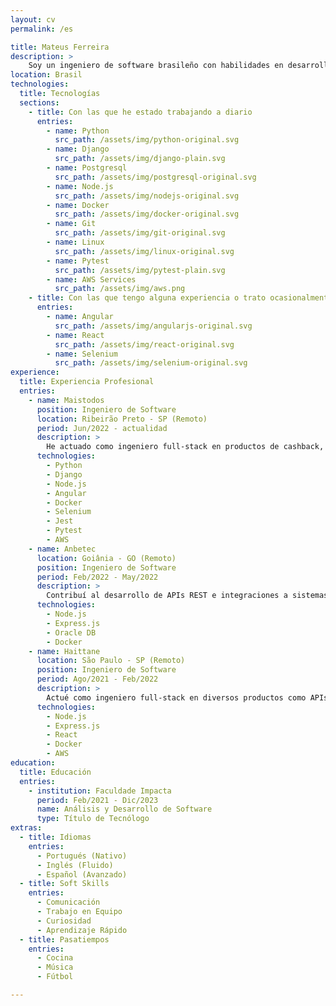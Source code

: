 ```yaml
---
layout: cv
permalink: /es

title: Mateus Ferreira
description: >
    Soy un ingeniero de software brasileño con habilidades en desarrollo full-stack pero enfocado en back-end. Me considero un profesional flexible y un solucionador de problemas después de todo.
location: Brasil
technologies:
  title: Tecnologías
  sections:
    - title: Con las que he estado trabajando a diario
      entries:
        - name: Python
          src_path: /assets/img/python-original.svg
        - name: Django
          src_path: /assets/img/django-plain.svg
        - name: Postgresql
          src_path: /assets/img/postgresql-original.svg
        - name: Node.js
          src_path: /assets/img/nodejs-original.svg
        - name: Docker
          src_path: /assets/img/docker-original.svg
        - name: Git 
          src_path: /assets/img/git-original.svg
        - name: Linux
          src_path: /assets/img/linux-original.svg
        - name: Pytest
          src_path: /assets/img/pytest-plain.svg
        - name: AWS Services
          src_path: /assets/img/aws.png
    - title: Con las que tengo alguna experiencia o trato ocasionalmente
      entries:
        - name: Angular
          src_path: /assets/img/angularjs-original.svg
        - name: React
          src_path: /assets/img/react-original.svg
        - name: Selenium
          src_path: /assets/img/selenium-original.svg
experience:
  title: Experiencia Profesional
  entries:
    - name: Maistodos
      position: Ingeniero de Software
      location: Ribeirão Preto - SP (Remoto)
      period: Jun/2022 - actualidad
      description: >
        He actuado como ingeniero full-stack en productos de cashback, colaborando en todo el ciclo de desarrollo, incluyendo desarrollo, pruebas, corrección de errores, revisión de código, análisis de requisitos, etc.
      technologies:
        - Python
        - Django
        - Node.js
        - Angular
        - Docker
        - Selenium
        - Jest
        - Pytest
        - AWS
    - name: Anbetec
      location: Goiânia - GO (Remoto)
      position: Ingeniero de Software
      period: Feb/2022 - May/2022
      description: >
        Contribuí al desarrollo de APIs REST e integraciones a sistemas ERP durante un corto período de tiempo.
      technologies:
        - Node.js
        - Express.js
        - Oracle DB
        - Docker
    - name: Haittane
      location: São Paulo - SP (Remoto)
      position: Ingeniero de Software
      period: Ago/2021 - Feb/2022
      description: >
        Actué como ingeniero full-stack en diversos productos como APIs REST y sitios web para diferentes clientes. Contribuí activamente al desarrollo de características de software y POCs, así como a la corrección de errores.
      technologies:
        - Node.js
        - Express.js
        - React
        - Docker
        - AWS
education:
  title: Educación
  entries:
    - institution: Faculdade Impacta
      period: Feb/2021 - Dic/2023
      name: Análisis y Desarrollo de Software
      type: Título de Tecnólogo
extras:
  - title: Idiomas
    entries:
      - Portugués (Nativo)
      - Inglés (Fluido)
      - Español (Avanzado)
  - title: Soft Skills
    entries:
      - Comunicación
      - Trabajo en Equipo
      - Curiosidad
      - Aprendizaje Rápido
  - title: Pasatiempos
    entries:
      - Cocina
      - Música
      - Fútbol

---
```

